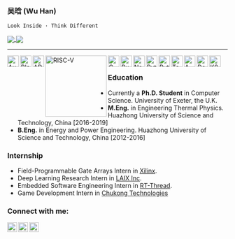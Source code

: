 ### 吴晗 (Wu Han)

    Look Inside · Think Different

<div>
<a href="https://github.com/anuraghazra/github-readme-stats">
  <img align="center" src="https://github-readme-stats.vercel.app/api?username=wuhanstudio&include_all_commits=true&show_icons=true&hide=issues&count_private=true" />
</a>
<a href="https://github.com/anuraghazra/convoychat">
  <img align="center" src="https://github-readme-stats.vercel.app/api/top-langs/?username=wuhanstudio&layout=compact" />
</a>
</div>

--------

<div>
<!-- Hardware Design -->
<img align="left" alt="Autodesk" width="26px" src="https://simpleicons.org/icons/autodesk.svg" />
<img align="left" alt="Blender" width="26px" src="https://cdn.jsdelivr.net/npm/simple-icons@3.12.1/icons/blender.svg" /> 

<!-- Embedded Programming -->
<img align="left" alt="AD" width="26px" src="https://cdn.jsdelivr.net/npm/simple-icons@3.12.1/icons/altiumdesigner.svg" />
<img align="left" alt="RISC-V" width="140px" src="https://riscv.org/wp-content/uploads/2020/06/riscv-color.svg" />

<!-- Languages -->
<img align="left" alt="C" width="26px" src="https://cdn.jsdelivr.net/npm/simple-icons@3.12.1/icons/c.svg" />
<img align="left" alt="Rust" width="26px" src="https://cdn.jsdelivr.net/npm/simple-icons@3.12.1/icons/rust.svg" />
<img align="left" alt="NodeJS" width="26px" src="https://cdn.jsdelivr.net/npm/simple-icons@3.12.1/icons/node-dot-js.svg" />
<!-- <img align="left" alt="LLVM" width="26px" src="https://cdn.jsdelivr.net/npm/simple-icons@3.12.1/icons/llvm.svg" /> -->
<!-- <img align="left" alt="Java" width="26px" src="https://cdn.jsdelivr.net/npm/simple-icons@3.12.1/icons/java.svg" /> -->

<!-- Deep Learning -->
<img align="left" alt="Python" width="26px" src="https://cdn.jsdelivr.net/npm/simple-icons@3.12.1/icons/python.svg" />
<img align="left" alt="Pytorch" width="26px" src="https://cdn.jsdelivr.net/npm/simple-icons@3.12.1/icons/pytorch.svg" />
<img align="left" alt="Tensorflow" width="26px" src="https://cdn.jsdelivr.net/npm/simple-icons@3.12.1/icons/tensorflow.svg" />

<!-- Cloud Service -->
<img align="left" alt="AWS" width="26px" src="https://cdn.jsdelivr.net/npm/simple-icons@3.12.1/icons/amazonaws.svg" />
<img align="left" alt="Docker" width="26px" src="https://cdn.jsdelivr.net/npm/simple-icons@3.12.1/icons/docker.svg" />
<img align="left" alt="K8S" width="26px" src="https://cdn.jsdelivr.net/npm/simple-icons@3.12.1/icons/kubernetes.svg" />

<!-- Penetration Test -->
<!--<img align="left" alt="Pentest" width="26px" src="https://cdn.jsdelivr.net/npm/simple-icons@3.12.1/icons/duckduckgo.svg" /> -->
</div>

<br />

### Education

- Currently a **Ph.D. Student** in Computer Science. University of Exeter, the U.K.
- **M.Eng.** in Engineering Thermal Physics. Huazhong University of Science and Technology, China [2016-2019]
- **B.Eng.** in Energy and Power Engineering. Huazhong University of Science and Technology, China [2012-2016]

### Internship
- Field-Programmable Gate Arrays Intern in <a href="https://www.xilinx.com/">Xilinx</a>.
- Deep Learning Research Intern in <a href="https://www.liulishuo.com/en">LAIX Inc</a>.
- Embedded Software Engineering Intern in <a href="https://www.rt-thread.org/">RT-Thread</a>.
- Game Development Intern in <a href="http://en.chukong-inc.com/">Chukong Technologies</a>

### Connect with me:

[<img align="left" alt="vibhorchaudhary | Homepage" width="22px" src="https://cdn.jsdelivr.net/npm/simple-icons@3.12.1/icons/googlechrome.svg" />][website]
[<img align="left" alt="vibhorchaudhary | GitHub" width="22px" src="https://cdn.jsdelivr.net/npm/simple-icons@v3/icons/github.svg" />][github]
[<img align="left" alt="vibhorchaudhary | LinkedIn" width="22px" src="https://cdn.jsdelivr.net/npm/simple-icons@v3/icons/linkedin.svg" />][linkedin]

[website]: https://wuhanstudio.cc
[linkedin]: https://www.linkedin.com/in/han-wu-2b3773ab
[github]: https://github.com/wuhanstudio
